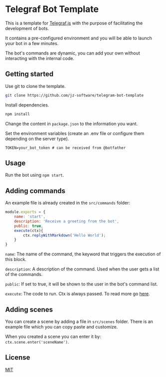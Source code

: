 # Telegraf Bot Template

This is a template for [Telegraf.js](https://telegraf.js.org/#/) with the purpose of facilitating the development of bots.

It contains a pre-configured environment and you will be able to launch your bot in a few minutes.

The bot's commands are dynamic, you can add your own without interacting with the internal code.

## Getting started

Use git to clone the template.

```bash
git clone https://github.com/jz-software/telegram-bot-template
```

Install dependencies.
```bash
npm install
```

Change the content in ```package.json``` to the information you want.

Set the environment variables (create an .env file or configure them depending on the server type).
```
TOKEN=your_bot_token # can be received from @botfather
```

## Usage

Run the bot using ```npm start```.

## Adding commands
An example file is already created in the ```src/commands``` folder:
```javascript
module.exports = {
    name: 'start',
    description: 'Receive a greeting from the bot',
    public: true, 
    execute(ctx){
        ctx.replyWithMarkdown('Hello World');
    }
}
```

```name```: The name of the command, the keyword that triggers the execution of this block.

```description```: A description of the command. Used when the user gets a list of the commands.

```public```: If set to true, it will be shown to the user in the bot's command list.

```execute```: The code to run. Ctx is always passed. To read more go [here](https://telegraf.js.org/#/?id=context).

## Adding scenes
You can create a scene by adding a file in ```src/scenes``` folder.
There is an example file which you can copy paste and customize.

When you created a scene you can enter it by: ```ctx.scene.enter('sceneName')```.

## License
[MIT](https://choosealicense.com/licenses/mit/)